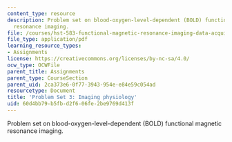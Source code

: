 ```yaml
---
content_type: resource
description: Problem set on blood-oxygen-level-dependent (BOLD) functional magnetic
  resonance imaging.
file: /courses/hst-583-functional-magnetic-resonance-imaging-data-acquisition-and-analysis-fall-2008/60d4bb79b5fbd2f606fe2be9769d413f_ps3.pdf
file_type: application/pdf
learning_resource_types:
- Assignments
license: https://creativecommons.org/licenses/by-nc-sa/4.0/
ocw_type: OCWFile
parent_title: Assignments
parent_type: CourseSection
parent_uid: 2ca373e6-0f77-3943-954e-e84e59c054ad
resourcetype: Document
title: 'Problem Set 3: Imaging physiology'
uid: 60d4bb79-b5fb-d2f6-06fe-2be9769d413f
---
```

Problem set on blood-oxygen-level-dependent (BOLD) functional magnetic resonance imaging.